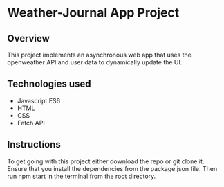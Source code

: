 # Weather-Journal App Project

## Overview
This project implements an asynchronous web app that uses the openweather API and user data to dynamically update the UI. 

## Technologies used
* Javascript ES6
* HTML
* CSS
* Fetch API

## Instructions
To get going with this project either download the repo or git clone it. Ensure that you install the dependencies from the package.json file. Then run npm start in the terminal from the root directory.


